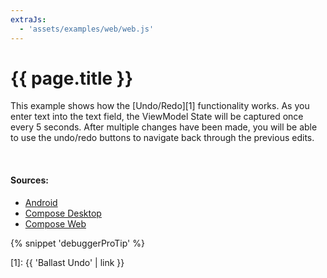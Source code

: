 ```yaml
---
extraJs:
  - 'assets/examples/web/web.js'
---
```


# {{ page.title }}

This example shows how the [Undo/Redo][1] functionality works. As you enter text into the text field, the ViewModel
State will be captured once every 5 seconds. After multiple changes have been made, you will be able to use the 
undo/redo buttons to navigate back through the previous edits.

<div id="example_undo"></div>
<br>

#### Sources:

- [Android](https://github.com/copper-leaf/ballast/tree/main/examples/android/src/androidMain/java/com/copperleaf/ballast/examples/ui/undo)
- [Compose Desktop](https://github.com/copper-leaf/ballast/tree/main/examples/desktop/src/jvmMain/kotlin/com/copperleaf/ballast/examples/ui/undo)
- [Compose Web](https://github.com/copper-leaf/ballast/tree/main/examples/web/src/jsMain/kotlin/com/copperleaf/ballast/examples/ui/undo)

{% snippet 'debuggerProTip' %}

[1]: {{ 'Ballast Undo' | link }}
